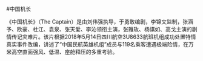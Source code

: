 #中国机长

《中国机长》（The Captain）是由刘伟强执导，于勇敢编剧，李锦文监制，张涵予、欧豪、杜江、袁泉、张天爱、李沁领衔主演，张雅玫、杨祺如、高戈主演的剧情传记灾难片。该片根据2018年5月14日四川航空3U8633航班机组成功处置特情真实事件改编，讲述了“中国民航英雄机组”成员与119名乘客遭遇极端险情，在万米高空直面强风、低温、座舱释压的多重考验。
